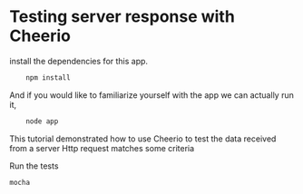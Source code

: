 # Testing server response with Cheerio


install the dependencies for this app.

```bash
    npm install
```


And if you would like to familiarize yourself with the app we can actually run it,

```bash
    node app
```

This tutorial demonstrated how to use Cheerio to test the data received from a server Http request matches some criteria

Run the tests
```bash
mocha
```

